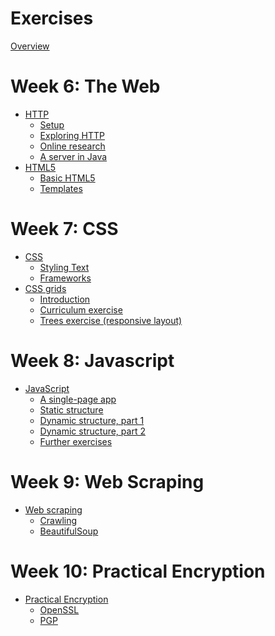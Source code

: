 # Exercises

[Overview](./overview.md)

# Week 6: The Web
- [HTTP](./http/index.md)
  - [Setup](./http/setup.md)
  - [Exploring HTTP](./http/explore.md)
  - [Online research](./http/research.md)
  - [A server in Java](./http/server.md)
- [HTML5](./html5/index.md)
  - [Basic HTML5](./html5/basic.md)
  - [Templates](./html5/templates.md)

# Week 7: CSS
- [CSS](./css/index.md)
  - [Styling Text](./css/text.md)
  - [Frameworks](./css/framework.md)
- [CSS grids](./cssgrid/index.md)
  - [Introduction](./cssgrid/intro.md)
  - [Curriculum exercise](./cssgrid/curriculum.md)
  - [Trees exercise (responsive layout)](./cssgrid/trees.md)

# Week 8: Javascript
- [JavaScript](./js/index.md)
  - [A single-page app](./js/single.md)
  - [Static structure](./js/static.md)
  - [Dynamic structure, part 1](./js/dynamic1.md)
  - [Dynamic structure, part 2](./js/dynamic2.md)
  - [Further exercises](./js/exercises.md)

# Week 9: Web Scraping
- [Web scraping](./scrape/index.md)
  - [Crawling](./scrape/crawl.md)
  - [BeautifulSoup](./scrape/soup.md)

# Week 10: Practical Encryption
- [Practical Encryption]()
  - [OpenSSL]()
  - [PGP]()
